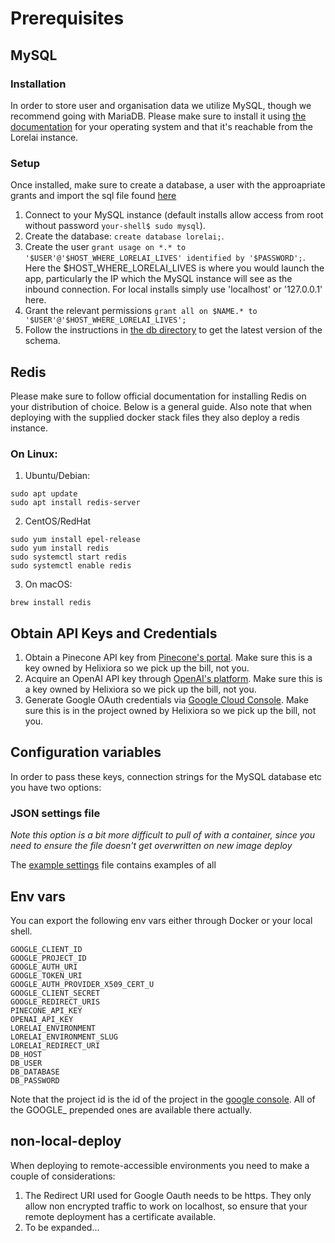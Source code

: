 # Prerequisites

## MySQL

### Installation
In order to store user and organisation data we utilize MySQL, though we recommend going with MariaDB. Please make sure to install it using [the documentation](https://mariadb.com/kb/en/getting-installing-and-upgrading-mariadb/) for your operating system and that it's reachable from the Lorelai instance.

### Setup
Once installed, make sure to create a database, a user with the approapriate grants and import the sql file found [here](../db/baseline_schema.sql)

1. Connect to your MySQL instance (default installs allow access from root without password ```your-shell$ sudo mysql```).
2. Create the database: ```create database lorelai;```.
3. Create the user ```grant usage on *.* to '$USER'@'$HOST_WHERE_LORELAI_LIVES' identified by '$PASSWORD';```. Here the $HOST_WHERE_LORELAI_LIVES is where you would launch the app, particularly the IP which the MySQL instance will see as the inbound connection. For local installs simply use 'localhost' or '127.0.0.1' here.
4. Grant the relevant permissions ```grant all on $NAME.* to '$USER'@'$HOST_WHERE_LORELAI_LIVES';```
5. Follow the instructions in [the db directory](../db/readme.md) to get the latest version of the schema.

## Redis
Please make sure to follow official documentation for installing Redis on your distribution of choice. Below is a general guide.
Also note that when deploying with the supplied docker stack files they also deploy a redis instance.
### On Linux:
1. Ubuntu/Debian:
```
sudo apt update
sudo apt install redis-server
```
2. CentOS/RedHat
```
sudo yum install epel-release
sudo yum install redis
sudo systemctl start redis
sudo systemctl enable redis
```
3. On macOS:
```
brew install redis
```
## Obtain API Keys and Credentials

1. Obtain a Pinecone API key from [Pinecone's portal](https://app.pinecone.io/organizations/). Make sure this is a key owned by Helixiora so we pick up the bill, not you.
2. Acquire an OpenAI API key through [OpenAI's platform](https://platform.openai.com/api-keys). Make sure this is a key owned by Helixiora so we pick up the bill, not you.
3. Generate Google OAuth credentials via [Google Cloud Console](https://console.cloud.google.com/apis/credentials). Make sure this is in the project owned by Helixiora so we pick up the bill, not you.

## Configuration variables

In order to pass these keys, connection strings for the MySQL database etc you have two options:

### JSON settings file
*Note this option is a bit more difficult to pull of with a container, since you need to ensure the file doesn't get overwritten on new image deploy*

The [example settings](./settings.json.example) file contains examples of all

## Env vars

You can export the following env vars either through Docker or your local shell.

```
GOOGLE_CLIENT_ID
GOOGLE_PROJECT_ID
GOOGLE_AUTH_URI
GOOGLE_TOKEN_URI
GOOGLE_AUTH_PROVIDER_X509_CERT_U
GOOGLE_CLIENT_SECRET
GOOGLE_REDIRECT_URIS
PINECONE_API_KEY
OPENAI_API_KEY
LORELAI_ENVIRONMENT
LORELAI_ENVIRONMENT_SLUG
LORELAI_REDIRECT_URI
DB_HOST
DB_USER
DB_DATABASE
DB_PASSWORD
```
Note that the project id is the id of the project in the [google console](https://console.cloud.google.com/cloud-resource-manager). All of the GOOGLE_ prepended ones are available there actually.

## non-local-deploy

When deploying to remote-accessible environments you need to make a couple of considerations:

1. The Redirect URI used for Google Oauth needs to be https. They only allow non encrypted traffic to work on localhost, so ensure that your remote deployment has a certificate available.
2. To be expanded...
